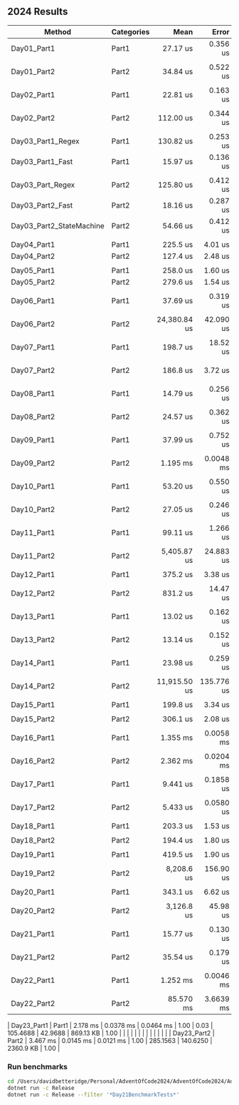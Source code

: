 ## 2024 Results

| Method      | Categories | Mean     | Error   | StdDev  | Ratio | Gen0    | Gen1   | Allocated | Alloc Ratio |
|------------ |------------|---------:|--------:|--------:|------:|--------:|-------:|----------:|------------:|
| Day01_Part1 | Part1      | 27.17 us | 0.356 us | 0.333 us |  1.00 |    0.02 |  3.6621 | 0.1221 |  30.24 KB |        1.00 |
|                       |            |          |          |          |       |         |         |        |           |             |
| Day01_Part2 | Part2      | 34.84 us | 0.522 us | 0.488 us |  1.00 |    0.02 | 6.7749 | 0.7935 |  55.82 KB |        1.00 |
|                       |            |          |          |          |       |         |         |        |           |             |
| Day02_Part1 | Part1      |  22.81 us | 0.163 us | 0.136 us |  1.00 |  2.3193 |      - |  19.06 KB |        1.00 |
|             |            |           |          |          |       |         |        |           |             |
| Day02_Part2 | Part2      | 112.00 us | 0.344 us | 0.305 us |  1.00 | 11.3525 | 0.1221 |  93.13 KB |        1.00 |
|             |            |           |          |          |       |         |        |           |             |
| Day03_Part1_Regex       | Part1      | 130.82 us | 0.253 us | 0.224 us |  1.00 | 61.5234 | 23.9258 | 502.72 KB |        1.00 |
| Day03_Part1_Fast        | Part1      |  15.97 us | 0.136 us | 0.121 us |  0.12 |  2.3499 |       - |  19.37 KB |        0.04 |
|                         |            |           |          |          |       |         |         |           |             |
| Day03_Part_Regex        | Part2      | 125.80 us | 0.412 us | 0.322 us |  1.00 | 58.1055 | 19.2871 | 476.02 KB |        1.00 |
| Day03_Part2_Fast        | Part2      |  18.16 us | 0.287 us | 0.268 us |  0.14 |  2.3499 |       - |  19.37 KB |        0.04 |
| Day03_Part2_StateMachine | Part2      |  54.66 us | 0.412 us | 0.385 us |  0.43 | 11.4136 |  1.8311 |  93.75 KB |        0.20 |
|                         |            |           |          |          |       |         |         |           |             |
| Day04_Part1 | Part1      | 225.5 us | 4.01 us | 3.75 us |  1.00 |    0.02 | 6.5918 | 0.7324 |  55.35 KB |        1.00 |
| Day04_Part2 | Part2      | 127.4 us | 2.48 us | 2.95 us |  0.57 |    0.02 | 6.5918 | 0.9766 |  54.97 KB |        0.99 |
|                         |            |           |          |          |       |         |         |           |             |
| Day05_Part1 | Part1      | 258.0 us | 1.60 us | 1.42 us |  1.00 | 11.2305 | 0.4883 |  94.96 KB |        1.00 |
| Day05_Part2 | Part2      | 279.6 us | 1.54 us | 1.37 us |  1.00 | 10.7422 |      - |  93.59 KB |        1.00 |
|                         |            |           |          |          |       |         |         |           |             |
| Day06_Part1 | Part1      |      37.69 us |     0.319 us |     0.283 us |  1.00 | 6.1035 |  50.06 KB |        1.00 |
|             |            |              |             |             |       |         |         |         |         |           |             |
| Day06_Part2 | Part2      | 24,380.84 us | 42.090 us | 39.371 us |  1.00 | 31.2500 | 261.57 KB |        1.00 |
|             |            |              |             |             |       |         |         |         |         |           |             |
| Day07_Part1 | Part1      | 198.7 us | 18.52 us | 51.32 us | 179.5 us |  1.05 |    0.35 | 74.2188 | 23.4375 |      - | 629.11 KB |        1.00 |
|             |            |          |          |          |          |       |         |         |         |        |           |             |
| Day07_Part2 | Part2      | 186.8 us |  3.72 us |  3.29 us | 186.0 us |  1.00 |    0.02 | 77.6367 | 25.8789 | 1.4648 | 632.32 KB |        1.00 |
|             |            |          |          |          |          |       |         |         |         |        |           |             |
| Day08_Part1 | Part1      | 14.79 us | 0.256 us | 0.375 us |  1.00 |    0.03 | 3.5706 | 0.0763 |  29.24 KB |        1.00 |
|             |            |          |          |          |       |         |        |        |           |             |
| Day08_Part2 | Part2      | 24.57 us | 0.362 us | 0.338 us |  1.00 |    0.02 | 9.0332 | 0.5798 |  73.88 KB |        1.00 |
|             |            |            |           |           |       |         |          |          |           |             |
| Day09_Part1 | Part1      |  37.99 us | 0.752 us | 1.619 us | 11.9019 |   97.9 KB |
|             |            |            |           |           |       |         |          |          |           |             |
| Day09_Part2 | Part2      | 1.195 ms | 0.0048 ms | 0.0045 ms |  1.00 | 246.0938 | 111.3281 |   1.97 MB |        1.00 |
|             |            |            |           |           |       |         |          |          |           |             |
| Day10_Part1 | Part1      | 53.20 us | 0.550 us | 0.515 us |  1.00 | 3.2959 | 0.1221 |  27.15 KB |        1.00 |
|             |            |          |          |          |       |        |        |           |             |
| Day10_Part2 | Part2      | 27.05 us | 0.246 us | 0.230 us |  1.00 | 4.4556 | 0.1831 |  36.55 KB |        1.00 |
|             |            |             |           |           |       |         |          |          |          |             | 
| Day11_Part1 | Part1      |    99.11 us |  1.266 us |  1.185 us |  1.00 |    0.02 |  48.7061 |  24.2920 |       - |  399.03 KB |        1.00 |
|             |            |             |           |           |       |         |          |          |         |            |             |
| Day11_Part2 | Part2      | 5,405.87 us | 24.883 us | 20.778 us |  1.00 |    0.01 | 351.5625 | 218.7500 | 85.9375 | 2633.08 KB |        1.00 |
|             |            |             |           |           |       |         |          |          |          |             |
| Day12_Part1 | Part1      |   375.2 us |  3.38 us |  3.16 us |  1.00 |    0.01 |   8.7891 |   0.9766 |        - |  73.49 KB |        1.00 |
|             |            |            |          |          |       |         |          |          |          |           |             |
| Day12_Part2 | Part2      | 831.2 us | 14.47 us | 12.83 us |  1.00 |    0.02 | 94.7266 | 94.7266 | 94.7266 | 599.57 KB |        1.00 |
|             |            |            |          |          |       |         |          |          |          |           |             |
| Day13_Part1 | Part1      | 13.02 us | 0.162 us | 0.135 us |  1.00 | 2.5177 |  20.62 KB |        1.00 |
|             |            |          |          |          |       |        |           |             |
| Day13_Part2 | Part2      | 13.14 us | 0.152 us | 0.135 us |  1.00 | 2.5177 |  20.62 KB |        1.00 |
|             |            |          |          |          |       |        |           |             |
| Day14_Part1 | Part1      |      23.98 us |     0.259 us |     0.230 us |  1.00 |    0.01 | 5.7373 | 0.7019 |  46.91 KB |        1.00 |
|             |            |               |              |              |       |         |        |        |           |             |
| Day14_Part2 | Part2      | 11,915.50 us | 135.776 us | 127.005 us |  1.00 | 140.6250 | 15.6250 | 1114.89 KB |        1.00 |
|             |            |               |              |              |       |         |        |        |           |             |
| Day15_Part1 | Part1      | 199.8 us | 3.34 us | 3.12 us |  1.00 |    0.02 | 57.3730 | 8.3008 |    472 KB |        1.00 |
|             |            |          |         |         |       |         |         |        |           |             |
| Day15_Part2 | Part2      | 306.1 us | 2.08 us | 1.62 us |  1.00 |    0.01 | 58.1055 | 8.7891 | 476.69 KB |        1.00 |
|             |            |          |         |         |       |         |         |        |           |             |
| Day16_Part1 | Part1      |   1.355 ms | 0.0058 ms | 0.0046 ms |  1.00 |    0.00 |    99.6094 |  99.6094 |  99.6094 |    387.03 KB |        1.00 |
|             |            |          |         |         |       |         |            |          |          |           |             |
| Day16_Part2 | Part2      | 2.362 ms | 0.0204 ms | 0.0191 ms |  1.00 | 296.8750 | 97.6563 | 97.6563 | 2513.25 KB |        1.00 |
|             |            |          |         |         |       |         |            |          |          |           |             |
| Day17_Part1 | Part1      |  9.441 us | 0.1858 us | 0.1738 us |  1.00 |    0.03 | 1.1597 | 0.0153 |   9.51 KB |        1.00 |
|             |            |           |           |           |       |         |        |        |           |             |
| Day17_Part2 | Part2      | 5.433 us | 0.0580 us | 0.0453 us |  1.00 |    0.01 | 0.0381 |      - |     328 B |        1.00 |
|             |            |              |             |             |       |         |            |           |              |             |
| Day18_Part1 | Part1      | 203.3 us | 1.53 us | 1.36 us |  1.00 |  5.6152 |      - |   46.2 KB |        1.00 |
|             |            |          |         |         |       |         |        |           |             |
| Day18_Part2 | Part2      | 194.4 us | 1.80 us | 1.51 us |  1.00 | 24.6582 | 1.9531 | 203.04 KB |        1.00 |
|             |            |          |         |         |       |         |        |           |             |
| Day19_Part1 | Part1      |    419.5 us |  1.90 us |  1.68 us |  1.00 |  12.2070 |   2.4414 |        - |  99.12 KB |        1.00 |
|             |            |             |          |          |       |          |          |          |           |             |
| Day19_Part2 | Part2      | 8,208.6 us | 156.90 us | 161.13 us |  1.00 |    0.03 | 593.7500 | 296.8750 | 296.8750 | 4583.12 KB |        1.00 |
|              |            |             |          |          |       |         |         |           |             |
| Day20_Part1 | Part1      |   343.1 us |  6.62 us |  8.37 us |  1.00 |    0.03 | 67.3828 | 33.2031 | 4.8828 | 518.11 KB |        1.00 |
|             |            |            |          |          |       |         |         |         |        |           |             |
| Day20_Part2 | Part2      | 3,126.8 us | 45.98 us | 40.76 us |  1.00 |    0.02 | 62.5000 | 31.2500 | 3.9063 | 508.43 KB |        1.00 |
|             |            |            |          |          |       |         |         |         |        |           |             |
| Day21_Part1 | Part1      | 15.77 us | 0.130 us | 0.121 us |  1.00 | 2.8076 | 0.1221 |  23.14 KB |        1.00 |
|             |            |          |          |          |       |        |        |           |             |
| Day21_Part2 | Part2      | 35.54 us | 0.179 us | 0.149 us |  1.00 | 5.5542 | 0.3662 |   45.6 KB |        1.00 |
|             |            |          |          |          |       |        |        |           |             |
| Day22_Part1 | Part1      |   1.252 ms | 0.0046 ms | 0.0041 ms |  1.00 |    0.00 |   13.6719 |    5.8594 |         - |  118.02 KB |        1.00 |
|             |            |           |          |          |       |         |           |           |           |            |             |
| Day22_Part2 | Part2      | 85.570 ms | 3.6639 ms | 10.8032 ms |  1.02 |    0.18 | 35250.0000 | 10375.0000 | 2375.0000 | 367152.56 KB |        1.00 |

| Day23_Part1 | Part1      |  2.178 ms | 0.0378 ms | 0.0464 ms |  1.00 |    0.03 | 105.4688 |  42.9688 |  869.13 KB |        1.00 |
|             |            |           |           |           |       |         |          |          |            |             |
| Day23_Part2 | Part2      | 3.467 ms | 0.0145 ms | 0.0121 ms |  1.00 | 285.1563 | 140.6250 | 2360.9 KB |        1.00 |


### Run benchmarks

``` bash
cd /Users/davidbetteridge/Personal/AdventOfCode2024/AdventOfCode2024/AdventOfCode2024.Solutions
dotnet run -c Release
dotnet run -c Release --filter '*Day21BenchmarkTests*'
```
 